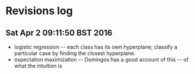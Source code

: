 # Revisions log


## Sat Apr  2 09:11:50 BST 2016

- logistic regression  -- each class has its own hyperplane; classify a particular case by finding the closest hyperplane.
- expectation maximization -- Domingos has a good account of this -- of what the intuition is
